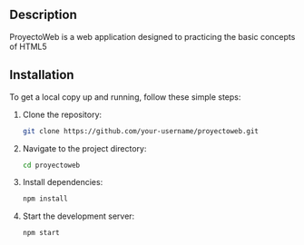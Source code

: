 ## Description
ProyectoWeb is a web application designed to practicing the basic concepts of HTML5

## Installation
To get a local copy up and running, follow these simple steps:

1. Clone the repository:
    ```sh
    git clone https://github.com/your-username/proyectoweb.git
    ```
2. Navigate to the project directory:
    ```sh
    cd proyectoweb
    ```
3. Install dependencies:
    ```sh
    npm install
    ```
4. Start the development server:
    ```sh
    npm start
